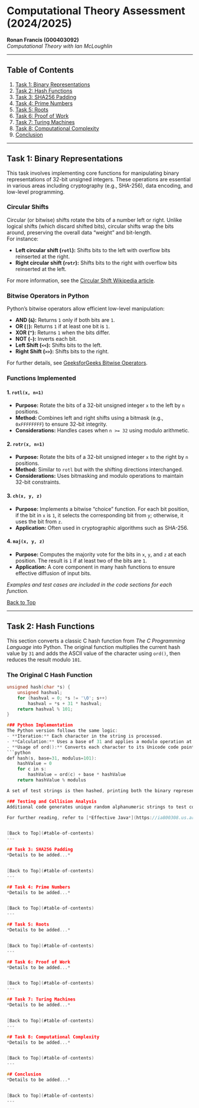 # Computational Theory Assessment (2024/2025)

**Ronan Francis (G00403092)**  
*Computational Theory with Ian McLoughlin*

---

## Table of Contents

1. [Task 1: Binary Representations](#task-1-binary-representations)
2. [Task 2: Hash Functions](#task-2-hash-functions)
3. [Task 3: SHA256 Padding](#task-3-sha256-padding)
4. [Task 4: Prime Numbers](#task-4-prime-numbers)
5. [Task 5: Roots](#task-5-roots)
6. [Task 6: Proof of Work](#task-6-proof-of-work)
7. [Task 7: Turing Machines](#task-7-turing-machines)
8. [Task 8: Computational Complexity](#task-8-computational-complexity)
9. [Conclusion](#conclusion)

---

## Task 1: Binary Representations

This task involves implementing core functions for manipulating binary representations of 32-bit unsigned integers. These operations are essential in various areas including cryptography (e.g., SHA-256), data encoding, and low-level programming.

### Circular Shifts

Circular (or bitwise) shifts rotate the bits of a number left or right. Unlike logical shifts (which discard shifted bits), circular shifts wrap the bits around, preserving the overall data “weight” and bit-length.  
For instance:
- **Left circular shift (`rotl`):** Shifts bits to the left with overflow bits reinserted at the right.
- **Right circular shift (`rotr`):** Shifts bits to the right with overflow bits reinserted at the left.

For more information, see the [Circular Shift Wikipedia article](https://en.wikipedia.org/wiki/Circular_shift).

### Bitwise Operators in Python

Python’s bitwise operators allow efficient low-level manipulation:
- **AND (`&`):** Returns `1` only if both bits are `1`.
- **OR (`|`):** Returns `1` if at least one bit is `1`.
- **XOR (`^`):** Returns `1` when the bits differ.
- **NOT (`~`):** Inverts each bit.
- **Left Shift (`<<`):** Shifts bits to the left.
- **Right Shift (`>>`):** Shifts bits to the right.

For further details, see [GeeksforGeeks Bitwise Operators](https://www.geeksforgeeks.org/python-bitwise-operators/).

### Functions Implemented

#### 1. `rotl(x, n=1)`
- **Purpose:** Rotate the bits of a 32-bit unsigned integer `x` to the left by `n` positions.
- **Method:** Combines left and right shifts using a bitmask (e.g., `0xFFFFFFFF`) to ensure 32-bit integrity.  
- **Considerations:** Handles cases when `n >= 32` using modulo arithmetic.

#### 2. `rotr(x, n=1)`
- **Purpose:** Rotate the bits of a 32-bit unsigned integer `x` to the right by `n` positions.
- **Method:** Similar to `rotl` but with the shifting directions interchanged.
- **Considerations:** Uses bitmasking and modulo operations to maintain 32-bit constraints.

#### 3. `ch(x, y, z)`
- **Purpose:** Implements a bitwise “choice” function. For each bit position, if the bit in `x` is `1`, it selects the corresponding bit from `y`; otherwise, it uses the bit from `z`.
- **Application:** Often used in cryptographic algorithms such as SHA-256.

#### 4. `maj(x, y, z)`
- **Purpose:** Computes the majority vote for the bits in `x`, `y`, and `z` at each position. The result is `1` if at least two of the bits are `1`.
- **Application:** A core component in many hash functions to ensure effective diffusion of input bits.

*Examples and test cases are included in the code sections for each function.*

[Back to Top](#table-of-contents)

---

## Task 2: Hash Functions

This section converts a classic C hash function from *The C Programming Language* into Python. The original function multiplies the current hash value by `31` and adds the ASCII value of the character using `ord()`, then reduces the result modulo `101`.

### The Original C Hash Function

```c
unsigned hash(char *s) {
    unsigned hashval;
    for (hashval = 0; *s != '\0'; s++)
        hashval = *s + 31 * hashval;
    return hashval % 101;
}

### Python Implementation
The Python version follows the same logic:
- **Iteration:** Each character in the string is processed.
- **Calculation:** Uses a base of 31 and applies a modulo operation at the end.
- **Usage of ord():** Converts each character to its Unicode code point.
```python
def hash(s, base=31, modulus=101):
    hashValue = 0
    for c in s:
        hashValue = ord(c) + base * hashValue
    return hashValue % modulus

A set of test strings is then hashed, printing both the binary representation (with padding) and the numeric value.

### Testing and Collision Analysis
Additional code generates unique random alphanumeric strings to test collisions across different bases and moduli. For example, parameters such as 31 and 101 have been tested against alternatives to analyze the collision rate. The commonly used values of 31 (an odd prime that helps avoid information loss on overflow) and 101 (a prime modulus ensuring uniform distribution) emerged as effective choices.

For further reading, refer to [*Effective Java*](https://ia800308.us.archive.org/16/items/java_20230528/Joshua%20Bloch%20-%20Effective%20Java%20%283rd%29%20-%202018.pdf).


[Back to Top](#table-of-contents)
---

## Task 3: SHA256 Padding
*Details to be added...*


[Back to Top](#table-of-contents)
---

## Task 4: Prime Numbers
*Details to be added...*


[Back to Top](#table-of-contents)
---

## Task 5: Roots
*Details to be added...*


[Back to Top](#table-of-contents)
---

## Task 6: Proof of Work
*Details to be added...*


[Back to Top](#table-of-contents)
---

## Task 7: Turing Machines
*Details to be added...*


[Back to Top](#table-of-contents)
---

## Task 8: Computational Complexity
*Details to be added...*


[Back to Top](#table-of-contents)
---

## Conclusion
*Details to be added...*


[Back to Top](#table-of-contents)
---